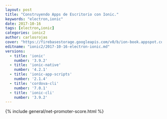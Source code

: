 ```yaml
---
layout: post
title: "Construyendo Apps de Escritorio con Ionic."
keywords: "electron,ionic"
date: 2017-10-16
tags: [electron,ionic]
categories: ionic2
author: carlosrojas
cover: "https://firebasestorage.googleapis.com/v0/b/ion-book.appspot.com/o/posts%2F2017-10-16-electron-ionic%2FCreando%20Apps%20de%20Escritorio%20con%20Ionic.png?alt=media&token=1bc1512f-dc7a-4fd2-9eea-0780250b8ea0"
editname: "ionic2/2017-10-16-electron-ionic.md"
versions:
  - title: 'ionic'
    number: '3.9.2'
  - title: 'ionic-native'
    number: '4.2.1'
  - title: 'ionic-app-scripts'
    number: '2.1.4'
  - title: 'cordova-cli'
    number: '7.0.1'
  - title: 'ionic-cli'
    number: '3.9.2'
---
```


<amp-img width="1024" height="512" layout="responsive" src="https://firebasestorage.googleapis.com/v0/b/ion-book.appspot.com/o/posts%2F2017-10-16-electron-ionic%2FCreando%20Apps%20de%20Escritorio%20con%20Ionic.png?alt=media&token=1bc1512f-dc7a-4fd2-9eea-0780250b8ea0" alt="charts"></amp-img>

{% include general/net-promoter-score.html %}

